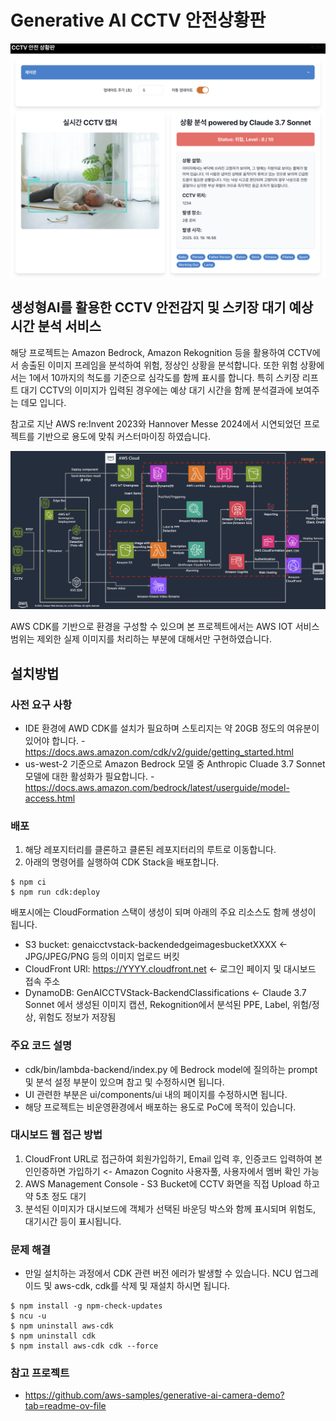 # Generative AI CCTV 안전상황판

<img src="app.png" width="640px">

## 생성형AI를 활용한 CCTV 안전감지 및 스키장 대기 예상 시간 분석 서비스

해당 프로젝트는 Amazon Bedrock, Amazon Rekognition 등을 활용하여 CCTV에서 송출된 이미지 프레임을 분석하여 위험, 정상인 상황을 분석합니다. 또한 위험 상황에서는 1에서 10까지의 척도를 기준으로 심각도를 함께 표시를 합니다. 
특히 스키장 리프트 대기 CCTV의 이미지가 입력된 경우에는 예상 대기 시간을 함께 분석결과에 보여주는 데모 입니다. 

참고로 지난 AWS re:Invent 2023와 Hannover Messe 2024에서 시연되었던 프로젝트를 기반으로 용도에 맞춰 커스터마이징 하였습니다. 

<img src="architecture.png" width="640px">

AWS CDK를 기반으로 환경을 구성할 수 있으며 본 프로젝트에서는 AWS IOT 서비스 범위는 제외한 실제 이미지를 처리하는 부분에 대해서만 구현하였습니다.



## 설치방법

### 사전 요구 사항

- IDE 환경에 AWD CDK를 설치가 필요하며 스토리지는 약 20GB 정도의 여유분이 있어야 합니다. - https://docs.aws.amazon.com/cdk/v2/guide/getting_started.html
- us-west-2 기준으로 Amazon Bedrock 모델 중 Anthropic Cluade 3.7 Sonnet 모델에 대한 활성화가 필요합니다. - https://docs.aws.amazon.com/bedrock/latest/userguide/model-access.html


### 배포
1. 해당 레포지터리를 클론하고 클론된 레포지터리의 루트로 이동합니다. 
2. 아래의 명령어를 실행하여 CDK Stack을 배포합니다.

```
$ npm ci
$ npm run cdk:deploy
```

배포시에는 CloudFormation 스택이 생성이 되며 아래의 주요 리소스도 함께 생성이 됩니다. 
- S3 bucket: genaicctvstack-backendedgeimagesbucketXXXX <- JPG/JPEG/PNG 등의 이미지 업로드 버킷
- CloudFront URl: https://YYYY.cloudfront.net <- 로그인 페이지 및 대시보드 접속 주소
- DynamoDB: GenAICCTVStack-BackendClassifications <- Claude 3.7 Sonnet 에서 생성된 이미지 캡션, Rekognition에서 분석된 PPE, Label, 위험/정상, 위험도 정보가 저장됨


### 주요 코드 설명
- cdk/bin/lambda-backend/index.py 에 Bedrock model에 질의하는 prompt 및 분석 설정 부분이 있으며 참고 및 수정하시면 됩니다.
- UI 관련한 부분은 ui/components/ui 내의 페이지를 수정하시면 됩니다. 
- 해당 프로젝트는 비운영환경에서 배포하는 용도로 PoC에 목적이 있습니다.


### 대시보드 웹 접근 방법
1. CloudFront URL로 접근하여 회원가입하기, Email 입력 후, 인증코드 입력하여 본인인증하면 가입하기 <- Amazon Cognito 사용자풀, 사용자에서 멤버 확인 가능
2. AWS Management Console - S3 Bucket에 CCTV 화면을 직접 Upload 하고 약 5초 정도 대기
3. 분석된 이미지가 대시보드에 객체가 선택된 바운딩 박스와 함께 표시되며 위험도, 대기시간 등이 표시됩니다.

### 문제 해결
- 만일 설치하는 과정에서 CDK 관련 버전 에러가 발생할 수 있습니다. NCU 업그레이드 및 aws-cdk, cdk를 삭제 및 재설치 하시면 됩니다. 
```
$ npm install -g npm-check-updates
$ ncu -u
$ npm uninstall aws-cdk
$ npm uninstall cdk
$ npm install aws-cdk cdk --force

```

### 참고 프로젝트
- https://github.com/aws-samples/generative-ai-camera-demo?tab=readme-ov-file



